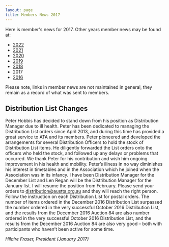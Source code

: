 ```yaml
---
layout: page
title: Members News 2017
---
```


Here is member's news for 2017. Other years member news may be
found at:

* [2022](membnews.html)
* [2021](membnews2021.html)
* [2020](membnews2020.html)
* [2019](membnews2019.html)
* [2018](membnews2018.html)
* 2017
* [2016](membnews2016.html)

Please note, links in member news are not maintained in general, they remain as a record of what was sent to members.

## Distribution List Changes

Peter Hobbis has decided to stand down from his position as Distribution Manager due to ill health. Peter has been dedicated to managing the Distribution List orders since April 2013, and during this time has provided a great service to ATA and its members. Peter pioneered and developed the arrangements for several Distribution Officers to hold the stock of Distribution List items. He diligently forwarded the List orders onto the officers who held the stock, and followed up any delays or problems that occurred. We thank Peter for his contribution and wish him ongoing improvement in his health and mobility. Peter’s illness in no way diminishes his interest in timetables and in the Association which he joined when the Association was in its infancy. I have been Distribution Manager for the December List and Len Regan will be the Distribution Manager for the January list. I will resume the position from February. Please send your orders to [distribution@austta.org.au](mailto:distribution@timetable.org.au) and they will reach the right person. Follow the instruction on each Distribution List for postal orders.
The number of items ordered in the December 2016 Distribution List surpassed the
number ordered in the very successful October 2016 Distribution List, and the results from the December
2016 Auction 84 are also
number ordered in the very successful October 2016 Distribution List, and the results from the December
2016 Auction 84 are also very good – both with participants who haven’t been active for some time.

*Hilaire Fraser, President (January 2017)*
